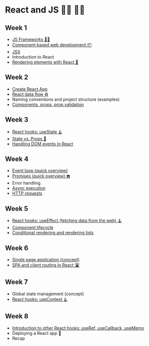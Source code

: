# React and JS 👩‍🚀 👨‍🚀

## Week 1

- [JS Frameworks 👨‍🎨](https://medium.com/javascript-scene/top-javascript-frameworks-and-topics-to-learn-in-2020-and-the-new-decade-ced6e9d812f9)
- [Component based web development 📦](https://www.droptica.com/blog/component-based-design/)
- [JSX](https://reactjs.org/docs/introducing-jsx.html)
- Introduction to React
- [Rendering elements with React 📝](https://reactjs.org/docs/rendering-elements.html)

## Week 2

- [Create React App](https://create-react-app.dev/docs/getting-started/)
- [React data flow ♻️](https://flaviocopes.com/react-unidirectional-data-flow/)
- Naming conventions and project structure (examples)
- [Components, props, prop validation](https://reactjs.org/docs/components-and-props.html)

## Week 3

- [React hooks: useState 🪝](https://reactjs.org/docs/hooks-reference.html#usestate)
- [State vs. Props 🥊](https://reactjs.org/docs/faq-state.html#what-is-the-difference-between-state-and-props)
- [Handling DOM events in React](https://reactjs.org/docs/handling-events.html)

## Week 4

- [Event loop (quick overview)](https://flaviocopes.com/javascript-event-loop/)
- [Promises (quick overview) ☎️](https://flaviocopes.com/javascript-promises/)
- Error handling
- [Async execution](https://flaviocopes.com/javascript-async-await/)
- [HTTP requests](https://www.robinwieruch.de/web-applications)

## Week 5

- [React hooks: useEffect (fetching data from the web) 🪝](https://www.robinwieruch.de/react-hooks-fetch-data)
- [Component lifecycle](https://reactjs.org/docs/state-and-lifecycle.html)
- [Conditional rendering and rendering lists](https://reactjs.org/docs/conditional-rendering.html)

## Week 6

- [Single page application (concept)](https://medium.com/@NeotericEU/single-page-application-vs-multiple-page-application-2591588efe58)
- [SPA and client routing in React 🛣](https://medium.com/the-andela-way/understanding-the-fundamentals-of-routing-in-react-b29f806b157e)

## Week 7

- Global state management (concept)
- [React hooks: useContext 🪝](https://reactjs.org/docs/hooks-reference.html#usecontext)

## Week 8

- [Introduction to other React hooks: useRef, useCallback, useMemo](https://reactjs.org/docs/hooks-reference.html)
- Deploying a React app 🚀
- Recap
